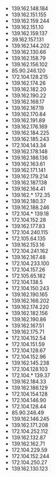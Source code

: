 * 139.162.148.184
* 139.162.151.155
* 139.162.159.244
* 139.162.151.10 
* 139.162.159.137
* 39.162.157.131 
* 139.162.144.202
* 139.162.130.66
* 139.162.158.79
* 139.162.156.102 
* 85.90.246.120 
* 172.104.128.215
* 139.162.174.26
* 139.162.182.20
* 139.162.190.22
* 139.162.168.17
* 139.162.167.19
* 139.162.170.84
* 139.162.191.89
* 139.162.176.169
* 139.162.184.225
* 139.162.185.243
* 172.104.143.34
* 139.162.178.148
* 139.162.186.136
* 139.162.163.61 
* 139.162.171.141
* 139.162.179.214
* 139.162.187.138
* 139.162.164.41 
* 139.162.* 172.35 
* 139.162.180.37 
* 139.162.188.246
* 172.104.* 139.18
* 172.104.152.28 
* 139.162.177.83 
* 172.104.240.115
* 172.105.64.135 
* 139.162.153.16 
* 172.104.241.162
* 139.162.167.48 
* 172.104.233.100
* 172.104.157.26 
* 172.105.65.182 
* 172.104.138.5
* 172.104.150.243 
* 139.162.190.165 
* 139.162.166.202 
* 139.162.174.220 
* 139.162.182.156 
* 139.162.190.86  
* 139.162.167.51  
* 139.162.175.71  
* 172.104.152.54 
* 172.104.151.59  
* 172.104.128.67  
* 172.104.152.96  
* 139.162.145.238 
* 172.104.128.103 
* 172.104.* 139.37  
* 139.162.184.33  
* 139.162.186.129 
* 172.104.154.128 
* 172.104.146.90  
* 172.104.128.44
* 85.90.246.49 
* 139.162.146.245 
* 139.162.171.208 
* 172.104.252.112 
* 139.162.132.87 
* 139.162.162.71 
* 172.104.229.59 
* 172.104.152.244  
* 172.104.250.27 
* 139.162.130.123